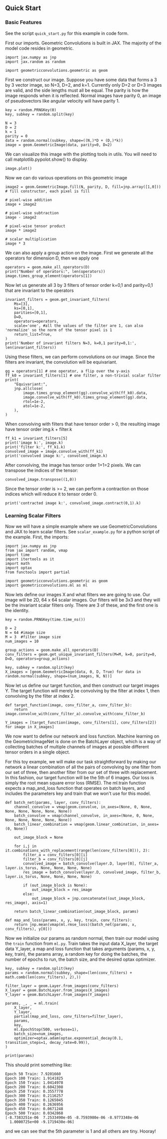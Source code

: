 ## Quick Start

### Basic Features
See the script `quick_start.py` for this example in code form.

First our imports. Geometric Convolutions is built in JAX. The majority of the model code resides in geometric.
```
import jax.numpy as jnp
import jax.random as random

import geometricconvolutions.geometric as geom
```

First we construct our image. Suppose you have some data that forms a 3 by 3 vector image, so N=3, D=2, and k=1. Currently only D=2 or D=3 images are valid, and the side lengths must all be equal. The parity is how the image responds when it is reflected. Normal images have parity 0, an image of pseudovectors like angular velocity will have parity 1.
```
key = random.PRNGKey(0)
key, subkey = random.split(key)

N = 3
D = 2
k = 1
parity = 0
data = random.normal(subkey, shape=((N,)*D + (D,)*k))
image = geom.GeometricImage(data, parity=0, D=2)
```

We can visualize this image with the plotting tools in utils. You will need to call matplotlib.pypolot.show() to display.
```
image.plot()
```

Now we can do various operations on this geometric image
```
image2 = geom.GeometricImage.fill(N, parity, D, fill=jnp.array([1,0])) # fill constructor, each pixel is fill

# pixel-wise addition
image + image2

# pixel-wise subtraction
image - image2

# pixel-wise tensor product
image * image2

# scalar multiplication
image * 3
```

We can also apply a group action on the image. First we generate all the operators for dimension D, then we apply one
```
operators = geom.make_all_operators(D)
print("Number of operators:", len(operators))
image.times_group_element(operators[1])
```

Now let us generate all 3 by 3 filters of tensor order k=0,1 and parity=0,1 that are invariant to the operators
```
invariant_filters = geom.get_invariant_filters(
    Ms=[3],
    ks=[0,1],
    parities=[0,1],
    D=D,
    operators=operators,
    scale='one', #all the values of the filter are 1, can also 'normalize' so the norm of the tensor pixel is 1
    return_list=True,
)
print('Number of invariant filters N=3, k=0,1 parity=0,1:', len(invariant_filters))
```

Using these filters, we can perform convolutions on our image. Since the filters are invariant, the convolution
will be equivariant.
```
gg = operators[1] # one operator, a flip over the y-axis
ff_k0 = invariant_filters[1] # one filter, a non-trivial scalar filter
print(
    "Equivariant:",
    jnp.allclose(
        image.times_group_element(gg).convolve_with(ff_k0).data,
        image.convolve_with(ff_k0).times_group_element(gg).data,
        rtol=1e-2,
        atol=1e-2,
    ),
)
```

When convolving with filters that have tensor order > 0, the resulting image have tensor order img.k + filter.k
```
ff_k1 = invariant_filters[5]
print('image k:', image.k)
print('filter k:', ff_k1.k)
convolved_image = image.convolve_with(ff_k1)
print('convolved image k:', convolved_image.k)
```

After convolving, the image has tensor order 1+1=2 pixels. We can transpose the indices of the tensor:
```
convolved_image.transpose((1,0))
```

Since the tensor order is >= 2, we can perform a contraction on those indices which will reduce it to tensor order 0.
```
print('contracted image k:', convolved_image.contract(0,1).k)
```

### Learning Scalar Filters
Now we will have a simple example where we use GeometricConvolutions and JAX to learn scalar filters. See `scalar_example.py` for a python script of the example. First, the imports:
```
import jax.numpy as jnp
from jax import random, vmap
import time
import itertools as it
import math
import optax
from functools import partial

import geometricconvolutions.geometric as geom
import geometricconvolutions.ml as ml
```

Now lets define our images X and what filters we are going to use. Our image will be 2D, 64 x 64 scalar images. Our filters will be 3x3 and they will be the invariant scalar filters only. There are 3 of these, and the first one is the identity.
```
key = random.PRNGKey(time.time_ns())

D = 2
N = 64 #image size
M = 3  #filter image size
num_images = 10

group_actions = geom.make_all_operators(D)
conv_filters = geom.get_unique_invariant_filters(M=M, k=0, parity=0, D=D, operators=group_actions)

key, subkey = random.split(key)
X_images = [geom.GeometricImage(data, 0, D, True) for data in random.normal(subkey, shape=(num_images, N, N))]
```

Now let us define our target function, and then construct our target images Y. The target function will merely be convolving by the filter at index 1, then convolving by the filter at index 2.
```
def target_function(image, conv_filter_a, conv_filter_b):
    return image.convolve_with(conv_filter_a).convolve_with(conv_filter_b)

Y_images = [target_function(image, conv_filters[1], conv_filters[2]) for image in X_images]
```

We now want to define our network and loss function. Machine learning on the GeometricImageNet is done on the BatchLayer object, which is a way of collecting batches of multiple channels of images at possible different tensor orders in a single object.

For this toy example, we will make our task straightforward by making our network a linear combination of all the pairs of convolving by one filter from our set of three, then another filter from our set of three with replacement. In this fashion, our target function will be the 5th of 6 images. Our loss is simply the root mean square error loss (RMSE). The ml.train function expects a map_and_loss function that operates on batch layers, and includes the parameters key and train that we won't use for this model.
```
def batch_net(params, layer, conv_filters):
    channel_convolve = vmap(geom.convolve, in_axes=(None, 0, None, None, None, None, None, None))
    batch_convolve = vmap(channel_convolve, in_axes=(None, 0, None, None, None, None, None, None))
    batch_linear_combination = vmap(geom.linear_combination, in_axes=(0, None))

    out_image_block = None

    for i,j in it.combinations_with_replacement(range(len(conv_filters[0])), 2):
        filter_a = conv_filters[0][i]
        filter_b = conv_filters[0][j]
        convolved_image = batch_convolve(layer.D, layer[0], filter_a, layer.is_torus, None, None, None, None)
        res_image = batch_convolve(layer.D, convolved_image, filter_b, layer.is_torus, None, None, None, None)

        if (out_image_block is None):
            out_image_block = res_image
        else:
            out_image_block = jnp.concatenate((out_image_block, res_image), axis=1)

    return batch_linear_combination(out_image_block, params)

def map_and_loss(params, x, y, key, train, conv_filters):
    return jnp.mean(vmap(ml.rmse_loss)(batch_net(params, x, conv_filters), y[0]))
```

Now we initialize our params as random normal, then train our model using the `train` function from `ml.py`. Train takes the input data X_layer, the target data Y_layer, a map and loss function that takes arguments (params, x, y, key, train), the params array, a random key for doing the batches, the number of epochs to run, the batch size, and the desired optax optimizer.

```
key, subkey = random.split(key)
params = random.normal(subkey, shape=(len(conv_filters) + math.comb(len(conv_filters), 2),))

filter_layer = geom.Layer.from_images(conv_filters)
X_layer = geom.BatchLayer.from_images(X_images)
Y_layer = geom.BatchLayer.from_images(Y_images)

params, _, _ = ml.train(
    X_layer,
    Y_layer,
    partial(map_and_loss, conv_filters=filter_layer),
    params,
    key,
    ml.EpochStop(500, verbose=1),
    batch_size=num_images,
    optimizer=optax.adam(optax.exponential_decay(0.1, transition_steps=1, decay_rate=0.99)),
)

print(params)
```

This should print something like:
```
Epoch 50 Train: 7.9201660
Epoch 100 Train: 1.9141825
Epoch 150 Train: 1.0414978
Epoch 200 Train: 0.6042308
Epoch 250 Train: 0.3557778
Epoch 300 Train: 0.2116257
Epoch 350 Train: 0.1265045
Epoch 400 Train: 0.2636956
Epoch 450 Train: 0.0671248
Epoch 500 Train: 0.0342868
[-8.7383251e-06  7.2533490e-05 -8.7593980e-06 -8.9773348e-06
  1.0000725e+00 -9.1719430e-06]
 ```
 and we can see that the 5th parameter is 1 and all others are tiny. Hooray!
